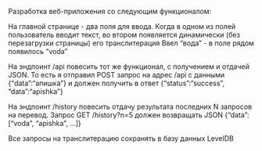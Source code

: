 Разработка  веб-приложения со следующим функционалом:

На главной странице - два поля для ввода.
Когда в одном из полей пользователь вводит текст, во втором появляется динамически (без перезагрузки страницы) его транслитерация
Ввел “вода” - в поле рядом появилось “voda”

На эндпоинт /api повесить тот же функционал, с получением и отдачей JSON.
То есть я отправил POST запрос на адрес /api c данными {“data”:“апишка”} и должен получить в ответ {“status”:“success”, “data”:“apishka”}

На эндпоинт /history повесить отдачу результата последних N запросов на перевод.
Запрос GET /history?n=5 должен возвращать JSON
{“data”:[“voda”, “apishka”, …]}

Все запросы на транслитерацию сохранять в базу данных LevelDB
